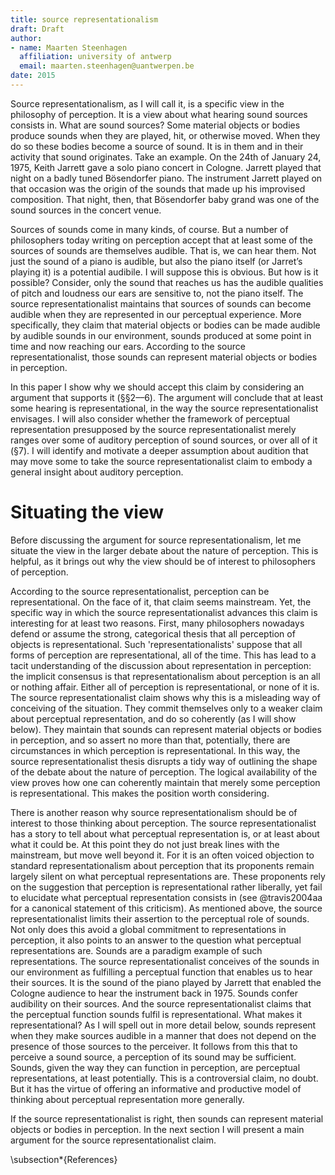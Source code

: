 ```yaml
---
title: source representationalism
draft: Draft
author:
- name: Maarten Steenhagen
  affiliation: university of antwerp
  email: maarten.steenhagen@uantwerpen.be
date: 2015
---
```


Source representationalism, as I will call it, is a specific view in the philosophy of perception. It is a view about what hearing sound sources consists in. What are sound sources? Some material objects or bodies produce sounds when they are played, hit, or otherwise moved. When they do so these bodies become a source of sound. It is in them and in their activity that sound originates. Take an example. On the 24th of January 24, 1975, Keith Jarrett gave a solo piano concert in Cologne. Jarrett played that night on a badly tuned Bösendorfer piano. The instrument Jarrett played on that occasion was the origin of the sounds that made up his improvised composition. That night, then, that Bösendorfer baby grand was one of the sound sources in the concert venue. 

Sources of sounds come in many kinds, of course. But a number of philosophers today writing on perception accept that at least some of the sources of sounds are themselves audible. That is, we can hear them. Not just the sound of a piano is audible, but also the piano itself (or Jarret’s playing it) is a potential audibile. I will suppose this is obvious. But how is it possible? Consider, only the sound that reaches us has the audible qualities of pitch and loudness our ears are sensitive to, not the piano itself. The source representationalist maintains that sources of sounds can become audible when they are represented in our perceptual experience. More specifically, they claim that material objects or bodies can be made audible by audible sounds in our environment, sounds produced at some point in time and now reaching our ears. According to the source representationalist, those sounds can represent material objects or bodies in perception.

In this paper I show why we should accept this claim by considering an argument that supports it (§§2––6). The argument will conclude that at least some hearing is representational, in the way the source representationalist envisages. I will also consider whether the framework of perceptual representation presupposed by the source representationalist merely ranges over some of auditory perception of sound sources, or over all of it (§7). I will identify and motivate a deeper assumption about audition that may move some to take the source representationalist claim to embody a general insight about auditory perception.

# Situating the view

Before discussing the argument for source representationalism, let me situate the view in the larger debate about the nature of perception. This is helpful, as it brings out why the view should be of interest to philosophers of perception.

According to the source representationalist, perception can be representational. On the face of it, that claim seems mainstream. Yet, the specific way in which the source representationalist advances this claim is interesting for at least two reasons. First, many philosophers nowadays defend or assume the strong, categorical thesis that all perception of objects is representational. Such 'representationalists' suppose that all forms of perception are representational, all of the time. This has lead to a tacit understanding of the discussion about representation in perception: the implicit consensus is that representationalism about perception is an all or nothing affair. Either all of perception is representational, or none of it is. The source representationalist claim shows why this is a misleading way of conceiving of the situation. They commit themselves only to a weaker claim about perceptual representation, and do so coherently (as I will show below). They maintain that sounds can represent material objects or bodies in perception, and so assert no more than that, potentially, there are circumstances in which perception is representational. In this way, the source representationalist thesis disrupts a tidy way of outlining the shape of the debate about the nature of perception. The logical availability of the view proves how one can coherently maintain that merely some perception is representational. This makes the position worth considering.

There is another reason why source representationalism should be of interest to those thinking about perception. The source representationalist has a story to tell about what perceptual representation is, or at least about what it could be. At this point they do not just break lines with the mainstream, but move well beyond it. For it is an often voiced objection to standard representationalism about perception that its proponents remain largely silent on what perceptual representations are. These proponents rely on the suggestion that perception is representational rather liberally, yet fail to elucidate what perceptual representation consists in (see @travis2004aa for a canonical statement of this criticism). As mentioned above, the source representationalist limits their assertion to the perceptual role of sounds. Not only does this avoid a global commitment to representations in perception, it also points to an answer to the question what perceptual representations are. Sounds are a paradigm example of such representations. The source representationalist conceives of the sounds in our environment as fulfilling a perceptual function that enables us to hear their sources. It is the sound of the piano played by Jarrett that enabled the Cologne audience to hear the instrument back in 1975. Sounds confer audibility on their sources. And the source representationalist claims that the perceptual function sounds fulfil is representational. What makes it representational? As I will spell out in more detail below, sounds represent when they make sources audible in a manner that does not depend on the presence of those sources to the perceiver. It follows from this that to perceive a sound source, a perception of its sound may be sufficient. Sounds, given the way they can function in perception, are perceptual representations, at least potentially. This is a controversial claim, no doubt. But it has the virtue of offering an informative and productive model of thinking about perceptual representation more generally. 

If the source representationalist is right, then sounds can represent material objects or bodies in perception. In the next section I will present a main argument for the source representationalist claim.

\subsection*{References}

